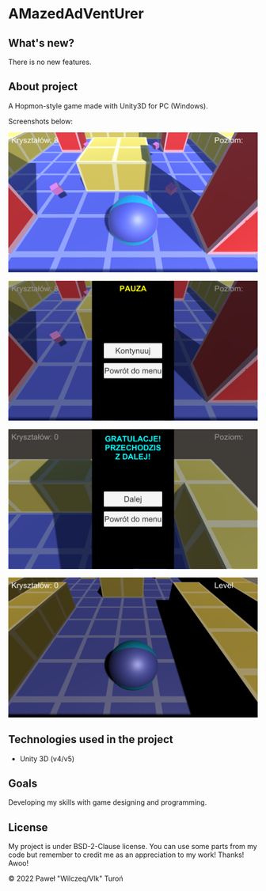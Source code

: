 # AMazedAdVentUrer

## What's new?

There is no new features.

## About project

A Hopmon-style game made with Unity3D for PC (Windows).

Screenshots below:


![scr1](./Screenshots/1.png)

![scr2](./Screenshots/2.png)

![scr3](./Screenshots/3.png)

![scr4](./Screenshots/4.png)

## Technologies used in the project

* Unity 3D (v4/v5)

## Goals

Developing my skills with game designing and programming.

## License

My project is under BSD-2-Clause license. You can use some parts from my code but remember to credit me as an appreciation to my work! Thanks! Awoo!

© 2022 Paweł "Wilczeq/Vlk" Turoń
